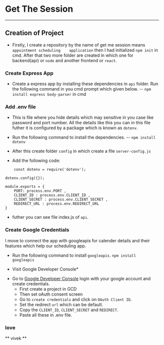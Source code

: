 # Get The Session

---
## Creation of Project
- Firstly, I create a repository by the name of get me session means `appointment scheduling 	application` then I had initialized  `npm init` in cmd. After that two more folder are created 	in which one for backend(api) or `node` and another frontend or `react`.

### Create Express App
- Create a express app by installing these dependencies in `api` folder. Run the following command in you cmd prompt which given below.
-- ```npm install express body-parser``` in cmd

### Add .env file
- This is file where you hide details which may sensitive in you case like password and port number. All the details like this you can in this file futher it is configured by a package which is known as `dotenv`.

- Run the following command to install the dependencies.
-- ```npm install dotenv```

- After this create folder `config` in which create a file `server-config.js`
- Add the following code:
```
	const dotenv = require('dotenv');

dotenv.config({});

module.exports = {
	PORT: process.env.PORT ,
	CLIENT_ID : process.env.CLIENT_ID ,
	CLIENT_SECRET : process.env.CLIENT_SECRET ,
	REDIRECT_URL : process.env.REDIRECT_URL
}
```
- futher you can see file index.js of `api`.

### Create Google Credentials
I move to connect the app with googleapis for calender details and their features which help our scheduling app.

- Run the following command to install `googleapis`.
```npm install googleapis```

* Visit Google Developer Console*
- Go to [Google Developer Console](https://console.cloud.google.com/apis/credentials) login with your google account and create credentials.
	* First create a project in GCD 
	* Then set oAuth consent screen
	* Go to `create credentials` and click on `OAuth Client ID`.
	* Set the redirect `url` which can be default.
	* Copy the `CLIENT_ID`, `CLIENT_SECRET` and `REDIRECT`.
	* Paste all these in .env file.

### love

** vivek **
